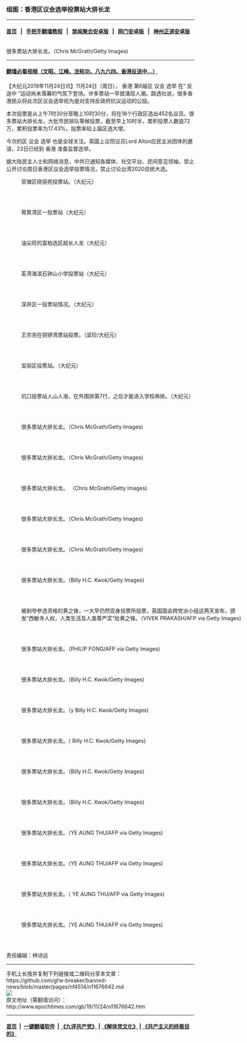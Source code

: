 ### 组图：香港区议会选举投票站大排长龙
------------------------

#### [首页](https://github.com/gfw-breaker/banned-news/blob/master/README.md) &nbsp;&nbsp;|&nbsp;&nbsp; [手把手翻墙教程](https://github.com/gfw-breaker/guides/wiki) &nbsp;&nbsp;|&nbsp;&nbsp; [禁闻聚合安卓版](https://github.com/gfw-breaker/bn-android) &nbsp;&nbsp;|&nbsp;&nbsp; [网门安卓版](https://github.com/oGate2/oGate) &nbsp;&nbsp;|&nbsp;&nbsp; [神州正道安卓版](https://github.com/SzzdOgate/update) 



<div><img alt="" class="aligncenter wp-post-image" src="http://i.epochtimes.com/assets/uploads/2019/11/GettyImages-1189648176-600x400.jpg"/>
<div class="red16 caption">
 <p>
  很多票站大排长龙。（Chris McGrath/Getty Images)
 </p>
</div>
</div><hr/>

#### [翻墙必看视频（文昭、江峰、法轮功、八九六四、香港反送中...）](https://github.com/gfw-breaker/banned-news/blob/master/pages/links.md)

<div><p>
 【大纪元2019年11月24日讯】11月24日（周日），
 <ok href="http://www.epochtimes.com/gb/tag/%E9%A6%99%E6%B8%AF.html">
  香港
 </ok>
 第6届区
 <ok href="http://www.epochtimes.com/gb/tag/%E8%AE%AE%E4%BC%9A.html">
  议会
 </ok>
 <ok href="http://www.epochtimes.com/gb/tag/%E9%80%89%E4%B8%BE.html">
  选举
 </ok>
 在“
 <ok href="http://www.epochtimes.com/gb/tag/%E5%8F%8D%E9%80%81%E4%B8%AD.html">
  反送中
 </ok>
 ”运动尚未落幕的气氛下登场。许多票站一早就涌现人潮。路透社说，很多香港民众将此次区议会选举视为是对支持反政府抗议运动的公投。
</p>
<p>
 本次投票是从上午7时30分至晚上10时30分，将在18个行政区选出452名议员。很多票站大排长龙，大批市民排队等候投票，截至早上10时半，累积投票人数逾72万，累积投票率为17.43%，投票率较上届区选大增。
</p>
<p>
 今次的区
 <ok href="http://www.epochtimes.com/gb/tag/%E8%AE%AE%E4%BC%9A.html">
  议会
 </ok>
 <ok href="http://www.epochtimes.com/gb/tag/%E9%80%89%E4%B8%BE.html">
  选举
 </ok>
 也是全球关注。英国上议院议员Lord Alton应民主派团体的邀请，23日已经到
 <ok href="http://www.epochtimes.com/gb/tag/%E9%A6%99%E6%B8%AF.html">
  香港
 </ok>
 准备监督选举。
</p>
<p>
 据大陆民主人士和网络消息，中共已通知各媒体、社交平台、民间意见领袖，禁止公开讨论周日香港区议会选举投票情况，禁止讨论台湾2020总统大选。
</p>
<figure class="wp-caption aligncenter" id="attachment_11676671" style="width: 600px">
 <ok href="http://i.epochtimes.com/assets/uploads/2019/11/19df8e4c7af998197343c4901c293aac.jpg">
  <img alt="" class="size-large wp-image-11676671" src="http://i.epochtimes.com/assets/uploads/2019/11/19df8e4c7af998197343c4901c293aac-600x450.jpg"/>
 </ok>
 <br/><figcaption class="wp-caption-text">
  官塘区晓丽苑投票站。（大纪元）
 </figcaption><br/>
</figure><br/>
<figure class="wp-caption aligncenter" id="attachment_11676674" style="width: 600px">
 <ok href="http://i.epochtimes.com/assets/uploads/2019/11/f11d5cdb79ea35a1f53b7ef66cbaa93b.jpg">
  <img alt="" class="size-large wp-image-11676674" src="http://i.epochtimes.com/assets/uploads/2019/11/f11d5cdb79ea35a1f53b7ef66cbaa93b-600x450.jpg"/>
 </ok>
 <br/><figcaption class="wp-caption-text">
  筲箕湾区一投票站（大纪元）
 </figcaption><br/>
</figure><br/>
<figure class="wp-caption aligncenter" id="attachment_11676673" style="width: 600px">
 <ok href="http://i.epochtimes.com/assets/uploads/2019/11/ee35fd364984b838419bd89846f36d86.jpg">
  <img alt="" class="size-large wp-image-11676673" src="http://i.epochtimes.com/assets/uploads/2019/11/ee35fd364984b838419bd89846f36d86-600x450.jpg"/>
 </ok>
 <br/><figcaption class="wp-caption-text">
  油尖旺的富柏选区超长人龙（大纪元）
 </figcaption><br/>
</figure><br/>
<figure class="wp-caption aligncenter" id="attachment_11676672" style="width: 600px">
 <ok href="http://i.epochtimes.com/assets/uploads/2019/11/976a96f108b1d4f55cb7038c138bf278.jpg">
  <img alt="" class="size-large wp-image-11676672" src="http://i.epochtimes.com/assets/uploads/2019/11/976a96f108b1d4f55cb7038c138bf278-600x800.jpg"/>
 </ok>
 <br/><figcaption class="wp-caption-text">
  荃湾海滨石钟山小学投票站（大纪元）
 </figcaption><br/>
</figure><br/>
<figure class="wp-caption aligncenter" id="attachment_11676667" style="width: 600px">
 <ok href="http://i.epochtimes.com/assets/uploads/2019/11/aba2ee388c90881bd57965cf1bce524f.jpg">
  <img alt="" class="size-large wp-image-11676667" src="http://i.epochtimes.com/assets/uploads/2019/11/aba2ee388c90881bd57965cf1bce524f-600x450.jpg"/>
 </ok>
 <br/><figcaption class="wp-caption-text">
  深井区一投票站情况。（大纪元）
 </figcaption><br/>
</figure><br/>
<figure class="wp-caption aligncenter" id="attachment_11676668" style="width: 600px">
 <ok href="http://i.epochtimes.com/assets/uploads/2019/11/423d8943757f560bee79960422e7104c.jpg">
  <img alt="" class="size-large wp-image-11676668" src="http://i.epochtimes.com/assets/uploads/2019/11/423d8943757f560bee79960422e7104c-600x450.jpg"/>
 </ok>
 <br/><figcaption class="wp-caption-text">
  王宗尧在铜锣湾票站投票。（梁珍/大纪元）
 </figcaption><br/>
</figure><br/>
<figure class="wp-caption aligncenter" id="attachment_11676669" style="width: 600px">
 <ok href="http://i.epochtimes.com/assets/uploads/2019/11/2a9690251901b113ff38967e60d9d51b.jpg">
  <img alt="" class="size-large wp-image-11676669" src="http://i.epochtimes.com/assets/uploads/2019/11/2a9690251901b113ff38967e60d9d51b-600x338.jpg"/>
 </ok>
 <br/><figcaption class="wp-caption-text">
  宝丽区投票站。（大纪元）
 </figcaption><br/>
</figure><br/>
<figure class="wp-caption aligncenter" id="attachment_11676670" style="width: 600px">
 <ok href="http://i.epochtimes.com/assets/uploads/2019/11/408471d4c8f47acf2c324e32656f2e78.jpg">
  <img alt="" class="size-large wp-image-11676670" src="http://i.epochtimes.com/assets/uploads/2019/11/408471d4c8f47acf2c324e32656f2e78-600x450.jpg"/>
 </ok>
 <br/><figcaption class="wp-caption-text">
  坑口投票站人山人海，在外围排第7行，之后才能进入学校再排。（大纪元）
 </figcaption><br/>
</figure><br/>
<figure class="wp-caption aligncenter" id="attachment_11676658" style="width: 600px">
 <ok href="http://i.epochtimes.com/assets/uploads/2019/11/GettyImages-1189648186.jpg">
  <img alt="" class="size-large wp-image-11676658" src="http://i.epochtimes.com/assets/uploads/2019/11/GettyImages-1189648186-600x400.jpg"/>
 </ok>
 <br/><figcaption class="wp-caption-text">
  很多票站大排长龙。（Chris McGrath/Getty Images)
 </figcaption><br/>
</figure><br/>
<figure class="wp-caption aligncenter" id="attachment_11676656" style="width: 600px">
 <ok href="http://i.epochtimes.com/assets/uploads/2019/11/GettyImages-1189648163.jpg">
  <img alt="" class="size-large wp-image-11676656" src="http://i.epochtimes.com/assets/uploads/2019/11/GettyImages-1189648163-600x400.jpg"/>
 </ok>
 <br/><figcaption class="wp-caption-text">
  很多票站大排长龙。（Chris McGrath/Getty Images)
 </figcaption><br/>
</figure><br/>
<figure class="wp-caption aligncenter" id="attachment_11676655" style="width: 600px">
 <ok href="http://i.epochtimes.com/assets/uploads/2019/11/GettyImages-1189648153.jpg">
  <img alt="" class="size-large wp-image-11676655" src="http://i.epochtimes.com/assets/uploads/2019/11/GettyImages-1189648153-600x400.jpg"/>
 </ok>
 <br/><figcaption class="wp-caption-text">
  很多票站大排长龙。 （Chris McGrath/Getty Images)
 </figcaption><br/>
</figure><br/>
<figure class="wp-caption aligncenter" id="attachment_11676653" style="width: 600px">
 <ok href="http://i.epochtimes.com/assets/uploads/2019/11/GettyImages-1189648134.jpg">
  <img alt="" class="size-large wp-image-11676653" src="http://i.epochtimes.com/assets/uploads/2019/11/GettyImages-1189648134-600x400.jpg"/>
 </ok>
 <br/><figcaption class="wp-caption-text">
  很多票站大排长龙。（Chris McGrath/Getty Images)
 </figcaption><br/>
</figure><br/>
<figure class="wp-caption aligncenter" id="attachment_11676651" style="width: 600px">
 <ok href="http://i.epochtimes.com/assets/uploads/2019/11/GettyImages-1189648122.jpg">
  <img alt="" class="size-large wp-image-11676651" src="http://i.epochtimes.com/assets/uploads/2019/11/GettyImages-1189648122-600x400.jpg"/>
 </ok>
 <br/><figcaption class="wp-caption-text">
  很多票站大排长龙。（Chris McGrath/Getty Images)
 </figcaption><br/>
</figure><br/>
<figure class="wp-caption aligncenter" id="attachment_11676647" style="width: 600px">
 <ok href="http://i.epochtimes.com/assets/uploads/2019/11/GettyImages-1184262492.jpg">
  <img alt="" class="size-large wp-image-11676647" src="http://i.epochtimes.com/assets/uploads/2019/11/GettyImages-1184262492-600x400.jpg"/>
 </ok>
 <br/><figcaption class="wp-caption-text">
  很多票站大排长龙。（Billy H.C. Kwok/Getty Images)
 </figcaption><br/>
</figure><br/>
<figure class="wp-caption aligncenter" id="attachment_11676664" style="width: 600px">
 <ok href="http://i.epochtimes.com/assets/uploads/2019/11/GettyImages-1184259800.jpg">
  <img alt="" class="size-large wp-image-11676664" src="http://i.epochtimes.com/assets/uploads/2019/11/GettyImages-1184259800-600x401.jpg"/>
 </ok>
 <br/><figcaption class="wp-caption-text">
  被剥夺参选资格的黄之锋，一大早仍然现身投票所投票，英国国会跨党派小组这两天宣布，颁发“西敏寺人权，人类生活及人类尊严奖”给黄之锋。（VIVEK PRAKASH/AFP via Getty Images)
 </figcaption><br/>
</figure><br/>
<figure class="wp-caption aligncenter" id="attachment_11676663" style="width: 600px">
 <ok href="http://i.epochtimes.com/assets/uploads/2019/11/GettyImages-1184260104.jpg">
  <img alt="" class="size-large wp-image-11676663" src="http://i.epochtimes.com/assets/uploads/2019/11/GettyImages-1184260104-600x400.jpg"/>
 </ok>
 <br/><figcaption class="wp-caption-text">
  很多票站大排长龙。（PHILIP FONG/AFP via Getty Images)
 </figcaption><br/>
</figure><br/>
<figure class="wp-caption aligncenter" id="attachment_11676662" style="width: 600px">
 <ok href="http://i.epochtimes.com/assets/uploads/2019/11/GettyImages-1184262486.jpg">
  <img alt="" class="size-large wp-image-11676662" src="http://i.epochtimes.com/assets/uploads/2019/11/GettyImages-1184262486-600x400.jpg"/>
 </ok>
 <br/><figcaption class="wp-caption-text">
  很多票站大排长龙。（Billy H.C. Kwok/Getty Images)
 </figcaption><br/>
</figure><br/>
<figure class="wp-caption aligncenter" id="attachment_11676648" style="width: 600px">
 <ok href="http://i.epochtimes.com/assets/uploads/2019/11/GettyImages-1184262502.jpg">
  <img alt="" class="size-large wp-image-11676648" src="http://i.epochtimes.com/assets/uploads/2019/11/GettyImages-1184262502-600x400.jpg"/>
 </ok>
 <br/><figcaption class="wp-caption-text">
  很多票站大排长龙。（y Billy H.C. Kwok/Getty Images)
 </figcaption><br/>
</figure><br/>
<figure class="wp-caption aligncenter" id="attachment_11676649" style="width: 600px">
 <ok href="http://i.epochtimes.com/assets/uploads/2019/11/GettyImages-1184262524.jpg">
  <img alt="" class="size-large wp-image-11676649" src="http://i.epochtimes.com/assets/uploads/2019/11/GettyImages-1184262524-600x400.jpg"/>
 </ok>
 <br/><figcaption class="wp-caption-text">
  很多票站大排长龙。（ Billy H.C. Kwok/Getty Images)
 </figcaption><br/>
</figure><br/>
<figure class="wp-caption aligncenter" id="attachment_11676650" style="width: 600px">
 <ok href="http://i.epochtimes.com/assets/uploads/2019/11/GettyImages-1184262537.jpg">
  <img alt="" class="size-large wp-image-11676650" src="http://i.epochtimes.com/assets/uploads/2019/11/GettyImages-1184262537-600x400.jpg"/>
 </ok>
 <br/><figcaption class="wp-caption-text">
  很多票站大排长龙。（Billy H.C. Kwok/Getty Images)
 </figcaption><br/>
</figure><br/>
<figure class="wp-caption aligncenter" id="attachment_11676646" style="width: 600px">
 <ok href="http://i.epochtimes.com/assets/uploads/2019/11/GettyImages-1184262468.jpg">
  <img alt="" class="size-large wp-image-11676646" src="http://i.epochtimes.com/assets/uploads/2019/11/GettyImages-1184262468-600x400.jpg"/>
 </ok>
 <br/><figcaption class="wp-caption-text">
  很多票站大排长龙。（Billy H.C. Kwok/Getty Images)
 </figcaption><br/>
</figure><br/>
<figure class="wp-caption aligncenter" id="attachment_11676685" style="width: 600px">
 <ok href="http://i.epochtimes.com/assets/uploads/2019/11/GettyImages-1184267679.jpg">
  <img alt="" class="size-large wp-image-11676685" src="http://i.epochtimes.com/assets/uploads/2019/11/GettyImages-1184267679-600x400.jpg"/>
 </ok>
 <br/><figcaption class="wp-caption-text">
  很多票站大排长龙。（YE AUNG THU/AFP via Getty Images)
 </figcaption><br/>
</figure><br/>
<figure class="wp-caption aligncenter" id="attachment_11676684" style="width: 600px">
 <ok href="http://i.epochtimes.com/assets/uploads/2019/11/GettyImages-1184267682.jpg">
  <img alt="" class="size-large wp-image-11676684" src="http://i.epochtimes.com/assets/uploads/2019/11/GettyImages-1184267682-600x400.jpg"/>
 </ok>
 <br/><figcaption class="wp-caption-text">
  很多票站大排长龙。（YE AUNG THU/AFP via Getty Images)
 </figcaption><br/>
</figure><br/>
<figure class="wp-caption aligncenter" id="attachment_11676683" style="width: 600px">
 <ok href="http://i.epochtimes.com/assets/uploads/2019/11/GettyImages-1184267672.jpg">
  <img alt="" class="size-large wp-image-11676683" src="http://i.epochtimes.com/assets/uploads/2019/11/GettyImages-1184267672-600x400.jpg"/>
 </ok>
 <br/><figcaption class="wp-caption-text">
  很多票站大排长龙。（ YE AUNG THU/AFP via Getty Images)
 </figcaption><br/>
</figure><br/>
<figure class="wp-caption aligncenter" id="attachment_11676682" style="width: 600px">
 <ok href="http://i.epochtimes.com/assets/uploads/2019/11/GettyImages-1184267670.jpg">
  <img alt="" class="size-large wp-image-11676682" src="http://i.epochtimes.com/assets/uploads/2019/11/GettyImages-1184267670-600x400.jpg"/>
 </ok>
 <br/><figcaption class="wp-caption-text">
  很多票站大排长龙。（YE AUNG THU/AFP via Getty Images)
 </figcaption><br/>
</figure><br/>
<p>
 责任编辑：林诗远
</p>
</div>
<hr/>
手机上长按并复制下列链接或二维码分享本文章：<br/>
https://github.com/gfw-breaker/banned-news/blob/master/pages/nf4514/n11676642.md <br/>
<a href='https://github.com/gfw-breaker/banned-news/blob/master/pages/nf4514/n11676642.md'><img src='https://github.com/gfw-breaker/banned-news/blob/master/pages/nf4514/n11676642.md.png'/></a> <br/>
原文地址（需翻墙访问）：http://www.epochtimes.com/gb/19/11/24/n11676642.htm


------------------------
#### [首页](https://github.com/gfw-breaker/banned-news/blob/master/README.md) &nbsp;|&nbsp; [一键翻墙软件](https://github.com/gfw-breaker/nogfw/blob/master/README.md) &nbsp;| [《九评共产党》](https://github.com/gfw-breaker/9ping.md/blob/master/README.md#九评之一评共产党是什么) | [《解体党文化》](https://github.com/gfw-breaker/jtdwh.md/blob/master/README.md) | [《共产主义的终极目的》](https://github.com/gfw-breaker/gczydzjmd.md/blob/master/README.md)


<img src='http://gfw-breaker.win/banned-news/pages/nf4514/n11676642.md' width='0px' height='0px'/>